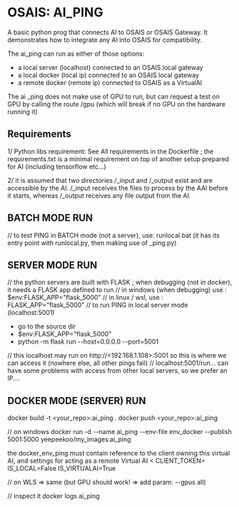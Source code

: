 # OSAIS: AI_PING
A basic python prog that connects AI to OSAIS or OSAIS Gateway. It demonstrates how to integrate any AI into OSAIS for compatibility.

The ai_ping can run as either of those options:
 - a local server (localhost) connected to an OSAIS local gateway
 - a local docker (local ip) connected to an OSAIS local gateway
 - a remote docker (remote ip) connected to OSAIS as a VirtualAI

The ai _ping does not make use of GPU to run, but can request a test on GPU by calling the route /gpu (which will break if no GPU on the hardware running it)

## Requirements

 1/ Python libs requirement: See All requirements in the Dockerfile ; the requirements.txt is a minimal requirement on top of another setup prepared for AI (including tensorflow etc...)

 2/ it is assumed that two directories /_input  and  /_output  exist and are accessible by the AI. /_input receives the files to process by the AAI before it starts, whereas /_output  receives any file output from the AI.

## BATCH MODE RUN
// to test PING in BATCH mode (not a server), use: runlocal.bat  (it has its entry point with runlocal.py, then making use of _ping.py)

## SERVER MODE RUN
// the python servers are built with FLASK ; when debugging (not in docker), it needs a FLASK app defined to run
// in windows (when debugging) use :  $env:FLASK_APP="flask_5000"
// in linux / wsl, use :  FLASK_APP="flask_5000"
// to run PING in local server mode (localhost:5001)
  - go to the source dir
  - $env:FLASK_APP="flask_5000"
  - python -m flask run --host=0.0.0.0 --port=5001   

  // this localhost may run on http://<192.168.1.108>:5001   so this is where we can access it (nowhere else, all other pings fail)
  // localhost:5001/run... can have some problems with access from other local servers, so we prefer an IP....

## DOCKER MODE (SERVER) RUN
docker build -t <your_repo>:ai_ping .
docker push <your_repo>:ai_ping

// on windows
docker run -d --name ai_ping  --env-file env_docker --publish 5001:5000 yeepeekoo/my_images:ai_ping

the docker_env_ping must contain reference to the client owning this virtual AI, and settings for acting as a remote Virtual AI
<
CLIENT_TOKEN=<your client token>
IS_LOCAL=False
IS_VIRTUALAI=True
> 

// on WLS => same (but GPU should work! => add param: --gpus all)

// inspect it
docker logs ai_ping